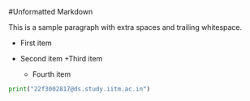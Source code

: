 #Unformatted Markdown

This is a sample paragraph with extra spaces and trailing whitespace.

- First item
- Second item
  +Third item


    *    Fourth item

```py
print("22f3002817@ds.study.iitm.ac.in")

```
